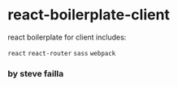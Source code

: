 # react-boilerplate-client

react boilerplate for client includes: 

`react` `react-router` `sass` `webpack`

### by steve failla
